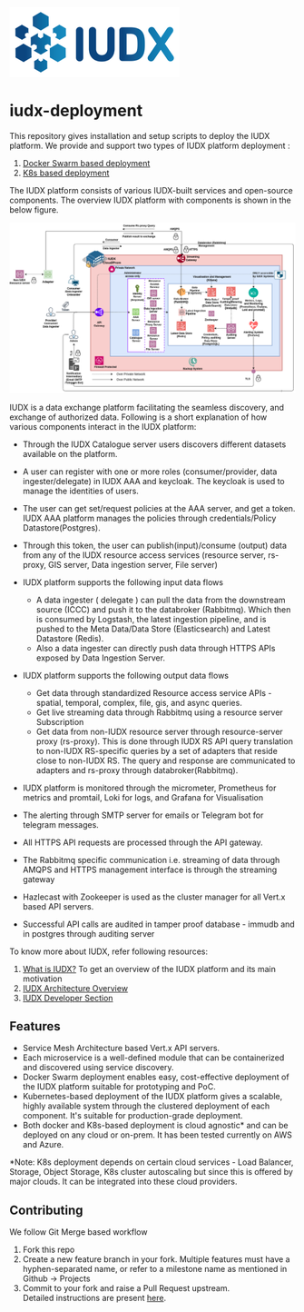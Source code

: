 ![IUDX](./docs/iudx.png)

# iudx-deployment
This repository gives installation and setup scripts to deploy the IUDX platform. We provide and support two types of IUDX platform deployment : 
1. [Docker Swarm based deployment](./Docker-Swarm-deployment/single-node/README.md)
2. [K8s based deployment](./K8s-deployment/README.md)

The IUDX platform consists of various IUDX-built services and open-source components. The overview IUDX platform with components is shown in the below figure.
<p align="center">
<img src="./docs/deployment_overview.png">
</p>
IUDX is a data exchange platform facilitating the seamless discovery, and exchange of authorized data. Following is a short explanation of how various components interact in the IUDX platform:

- Through the IUDX Catalogue server users discovers different datasets available on the platform.
- A user can register with one or more roles (consumer/provider, data ingester/delegate)  in IUDX AAA and keycloak. The keycloak is used to manage the identities of users.
 
- The user can get set/request policies at the AAA server, and get a token. IUDX AAA platform manages the policies through credentials/Policy Datastore(Postgres).

- Through this token, the user can publish(input)/consume (output) data from any of the  IUDX resource access services (resource server, rs-proxy, GIS server, Data ingestion server, File server)
 
- IUDX platform supports the following input data flows
  - A data ingester ( delegate ) can pull the data from the downstream source (ICCC) and push it to the databroker (Rabbitmq). Which then is consumed by Logstash, the latest ingestion pipeline, and is pushed to the Meta Data/Data Store (Elasticsearch) and Latest Datastore (Redis).
  - Also a data ingester can directly push data through HTTPS APIs exposed by Data Ingestion Server.

- IUDX platform supports the following output data flows
  - Get data through standardized Resource access service APIs - spatial, temporal, complex, file, gis, and async queries.
  - Get live streaming data through Rabbitmq using a resource server Subscription
  - Get data from non-IUDX resource server through resource-server proxy (rs-proxy). This is done through IUDX RS API query translation to non-IUDX RS-specific queries by a set of adapters that reside close to non-IUDX RS. The query and response are communicated to adapters and rs-proxy through databroker(Rabbitmq). 

- IUDX platform is monitored through the micrometer, Prometheus for metrics and promtail, Loki for logs, and Grafana for Visualisation 
-  The alerting through SMTP server for emails or Telegram bot for telegram messages.
- All HTTPS API requests are processed through the API gateway.
- The Rabbitmq specific communication i.e. streaming of data through AMQPS and HTTPS management interface is through the streaming gateway
- Hazlecast with Zookeeper is used as the cluster manager for all Vert.x based API servers.
- Successful API calls are audited in tamper proof database - immudb and in postgres through auditing server

To know more about IUDX, refer following resources: 
1. [What is IUDX?](https://youtu.be/uWdmHztFrqs) To get an overview of the IUDX platform and its main motivation
2. [IUDX Architecture Overview](https://www.youtube.com/watch?v=FeiZz0fJi5w)
3. [IUDX Developer Section](https://iudx.org.in/developers/)


## Features
- Service Mesh Architecture based Vert.x API servers.
- Each microservice is a well-defined module that can be containerized and discovered using service discovery. 
- Docker Swarm deployment enables easy, cost-effective deployment of the IUDX platform suitable for prototyping and PoC.
- Kubernetes-based deployment of the IUDX platform gives a scalable, highly available system through the clustered deployment of each component. It's suitable for production-grade deployment.
- Both docker and K8s-based deployment is cloud agnostic* and can be deployed on any cloud or on-prem. It 
has been tested currently on AWS and Azure.


\*Note: K8s deployment depends on certain cloud services - Load Balancer, Storage, Object Storage, K8s cluster autoscaling but since this is offered by major clouds. It can be integrated into these cloud providers.
## Contributing
We follow Git Merge based workflow
1. Fork this repo
2. Create a new feature branch in your fork. Multiple features must have a hyphen-separated name, or refer to a milestone name as mentioned in Github -> Projects 
3. Commit to your fork and raise a Pull Request upstream. <br>
Detailed instructions are present [here](docs/git-commands.md).

